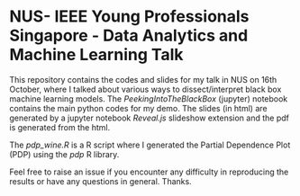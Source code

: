 # NUS- IEEE Young Professionals Singapore - Data Analytics and Machine Learning Talk

This repository contains the codes and slides for my talk in NUS on 16th October, where I talked about various ways to dissect/interpret black box machine learning models. The *PeekingIntoTheBlackBox* (jupyter) notebook contains the main python codes for my demo. The slides (in html) are generated by a jupyter notebook *Reveal.js* slideshow extension and the pdf is generated from the html.

The *pdp_wine.R* is a R script where I generated the Partial Dependence Plot (PDP) using the *pdp* R library.

Feel free to raise an issue if you encounter any difficulty in reproducing the results or have any questions in general. Thanks.
